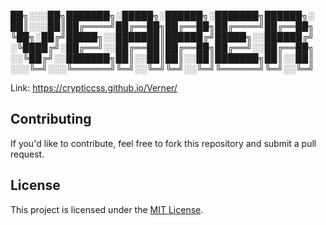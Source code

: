 ██╗░░░██╗███████╗░█████╗░██████╗░███████╗██████╗░
██║░░░██║██╔════╝██╔══██╗██╔══██╗██╔════╝██╔══██╗
╚██╗░██╔╝█████╗░░███████║██████╔╝█████╗░░██████╔╝
░╚████╔╝░██╔══╝░░██╔══██║██╔══██╗██╔══╝░░██╔══██╗
░░╚██╔╝░░███████╗██║░░██║██║░░██║███████╗██║░░██║
░░░╚═╝░░░╚══════╝╚═╝░░╚═╝╚═╝░░╚═╝╚══════╝╚═╝░░╚═╝

Link: https://crypticcss.github.io/Verner/

## Contributing

If you'd like to contribute, feel free to fork this repository and submit a pull request.

## License

This project is licensed under the [MIT License](LICENSE).
